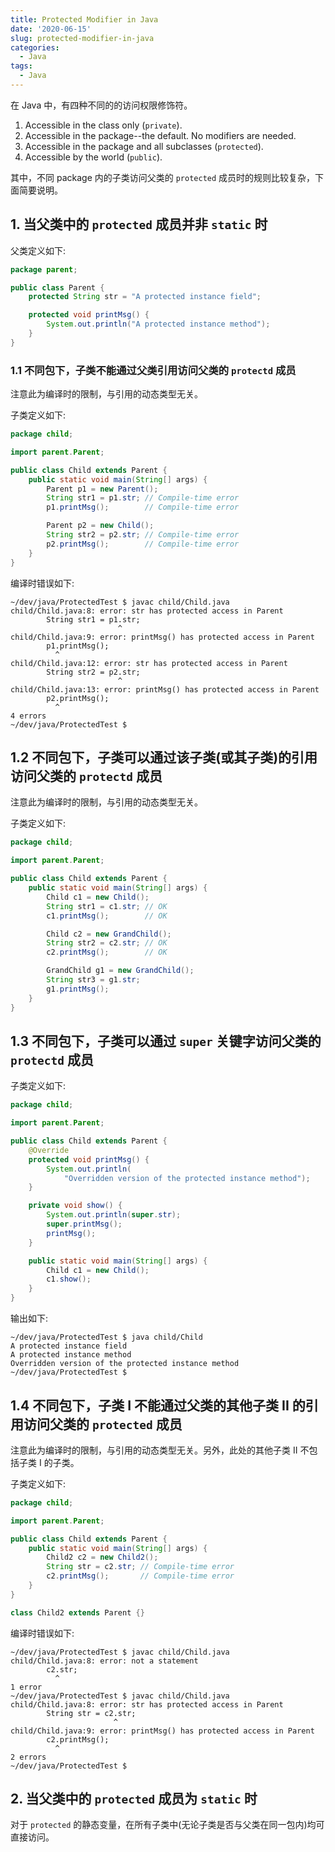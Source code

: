 ```yaml
---
title: Protected Modifier in Java
date: '2020-06-15'
slug: protected-modifier-in-java
categories:
  - Java
tags:
  - Java
---
```


在 Java 中，有四种不同的的访问权限修饰符。

1. Accessible in the class only (`private`).
2. Accessible in the package--the default. No modifiers are needed.
3. Accessible in the package and all subclasses (`protected`).
4. Accessible by the world (`public`).

其中，不同 package 内的子类访问父类的 `protected` 成员时的规则比较复杂，下面简要说明。

## 1. 当父类中的 `protected` 成员并非 `static` 时

父类定义如下:

```java
package parent;

public class Parent {
    protected String str = "A protected instance field";

    protected void printMsg() {
        System.out.println("A protected instance method");
    }
}
```

### 1.1 不同包下，子类不能通过父类引用访问父类的 `protectd` 成员

注意此为编译时的限制，与引用的动态类型无关。

子类定义如下:

```java
package child;

import parent.Parent;

public class Child extends Parent {
    public static void main(String[] args) {
        Parent p1 = new Parent();
        String str1 = p1.str; // Compile-time error
        p1.printMsg();        // Compile-time error

        Parent p2 = new Child();
        String str2 = p2.str; // Compile-time error
        p2.printMsg();        // Compile-time error
    }
}
```

编译时错误如下:

```
~/dev/java/ProtectedTest $ javac child/Child.java 
child/Child.java:8: error: str has protected access in Parent
        String str1 = p1.str;
                        ^
child/Child.java:9: error: printMsg() has protected access in Parent
        p1.printMsg();
          ^
child/Child.java:12: error: str has protected access in Parent
        String str2 = p2.str;
                        ^
child/Child.java:13: error: printMsg() has protected access in Parent
        p2.printMsg();
          ^
4 errors
~/dev/java/ProtectedTest $ 
```

## 1.2 不同包下，子类可以通过该子类(或其子类)的引用访问父类的 `protectd` 成员

注意此为编译时的限制，与引用的动态类型无关。

子类定义如下:

```java
package child;

import parent.Parent;

public class Child extends Parent {
    public static void main(String[] args) {
        Child c1 = new Child();
        String str1 = c1.str; // OK
        c1.printMsg();        // OK

        Child c2 = new GrandChild();
        String str2 = c2.str; // OK
        c2.printMsg();        // OK

        GrandChild g1 = new GrandChild();
        String str3 = g1.str;
        g1.printMsg();
    }
}
```

## 1.3 不同包下，子类可以通过 `super` 关键字访问父类的 `protectd` 成员

子类定义如下:

```java
package child;

import parent.Parent;

public class Child extends Parent {
    @Override
    protected void printMsg() {
        System.out.println(
            "Overridden version of the protected instance method");
    }

    private void show() {
        System.out.println(super.str);
        super.printMsg();
        printMsg();
    }

    public static void main(String[] args) {
        Child c1 = new Child();
        c1.show();
    }
}
```

输出如下:

```
~/dev/java/ProtectedTest $ java child/Child
A protected instance field
A protected instance method
Overridden version of the protected instance method
~/dev/java/ProtectedTest $
```

## 1.4 不同包下，子类 I 不能通过父类的其他子类 II 的引用访问父类的 `protected` 成员

注意此为编译时的限制，与引用的动态类型无关。另外，此处的其他子类 II 不包括子类 I 的子类。

子类定义如下:

```java
package child;

import parent.Parent;

public class Child extends Parent {
    public static void main(String[] args) {
        Child2 c2 = new Child2();
        String str = c2.str; // Compile-time error
        c2.printMsg();       // Compile-time error
    }
}

class Child2 extends Parent {}
```

编译时错误如下:

```
~/dev/java/ProtectedTest $ javac child/Child.java 
child/Child.java:8: error: not a statement
        c2.str;
          ^
1 error
~/dev/java/ProtectedTest $ javac child/Child.java 
child/Child.java:8: error: str has protected access in Parent
        String str = c2.str;
                       ^
child/Child.java:9: error: printMsg() has protected access in Parent
        c2.printMsg();
          ^
2 errors
~/dev/java/ProtectedTest $
```

## 2. 当父类中的 `protected` 成员为 `static` 时

对于 `protected` 的静态变量，在所有子类中(无论子类是否与父类在同一包内)均可直接访问。